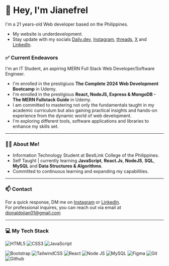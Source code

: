 # 👋 Hey, I'm Jianefrel
<!--<a href="https://app.daily.dev/jianefrel"><img src="https://api.daily.dev/devcards/v2/ZZLpdij3xSX9bASldSl3o.png?type=default&r=sjb" width="356" alt="JianefrelDionaldo's Dev Card"/></a> -->


I'm a 21 years-old Web developer based on the Philippines.
- My website is underdevelopment.
- Stay update with my socials [Daily.dev](https://app.daily.dev/jianefrel), [Instagram](https://www.instagram.com/jn_devz/), [threads](https://www.threads.net/@jn_devz), [X](https://twitter.com/dionaldo_jian) and [LinkedIn](https://www.linkedin.com/in/jianefrel-dionaldo-7a2724258/).

### ✅ Current Endeavors
I'm an IT Student, an aspiring MERN Full Stack Web Developer/Software Engineer. 
- I'm enrolled in the prestigiuos **The Complete 2024 Web Development Bootcamp** in Udemy.
- I'm enrolled in the prestigious **React, NodeJS, Express & MongoDB - The MERN Fullstack Guide** in Udemy.
- I am committed to mastering not only the fundamentals taught in my academic curriculum but also gaining practical insights and hands-on experience from the dynamic world of web development.
- I'm exploring different tools, software applications and libraries to enhance my skills set. 
 
--- 
### 👨‍💻 About Me!
- Information Technology Student at BestLink College of the Philippines.
- Self Taught | currently learning **JavaScript**, **React.Js**, **NodeJS**, **SQL**, **MySQL** and **Data Structures & Algorithms**.
- Committed to continuous learning and expanding my capabilities.

---

### 📫 Contact

For a quick response, DM me on [Instagram](https://www.instagram.com/jn_devz/) or [LinkedIn](https://www.linkedin.com/in/jianefrel-dionaldo/).<br>
For professional inquires, you can reach out via email at [dionaldojian01@gmail.com](mailto:dionaldojian01@gmail.com) 

---

### 💻  My Tech Stack

![HTML5](https://img.shields.io/badge/html5-%23E34F26.svg?style=for-the-badge&logo=html5&logoColor=white)
![CSS3](https://img.shields.io/badge/css3-%231572B6.svg?style=for-the-badge&logo=css3&logoColor=white)
![JavaScript](https://img.shields.io/badge/javascript-%23323330.svg?style=for-the-badge&logo=javascript&logoColor=%23F7DF1E)
<!-- ![JQuery](https://img.shields.io/badge/jquery-%23131B28.svg?style=for-the-badge&logo=jquery&logoColor=%2378cff5) -->
![Bootstrap](https://img.shields.io/badge/bootstrap-%23563D7C.svg?style=for-the-badge&logo=bootstrap&logoColor=white)
![TailwindCSS](https://img.shields.io/badge/tailwind%20css-%2338B2AC.svg?style=for-the-badge&logo=tailwind-css&logoColor=white)
![React](https://img.shields.io/badge/react-%2320232a.svg?style=for-the-badge&logo=react&logoColor=%2361DAFB)
![Node JS](https://img.shields.io/badge/Node%20JS-black?style=for-the-badge&logo=node.js&logoColor=green)
![MySQL](https://img.shields.io/badge/MySQL-%2300758F?style=for-the-badge&logo=MySql&logoColor=white)
![Figma](https://img.shields.io/badge/figma-6527BE.svg?style=for-the-badge&logo=figma&logoColor=white)
![Git](https://img.shields.io/badge/git-%232b3137.svg?style=for-the-badge&logo=git&logoColor=%23F1502F)
![Github](https://img.shields.io/badge/github-%2324292d.svg?style=for-the-badge&logo=github&logoColor=%23ffffff)


<!--
---
### 🚀  Top Lang

![Top Langs](https://github-readme-stats.vercel.app/api/top-langs/?username=JianefrelDionaldo&layout=compact&theme=light) <br>
-->

<!--
---
### 📊  Github Metrics
  <img src="https://github-readme-stats.vercel.app/api?username=JianefrelDionaldo&theme=tokyonight&show_icons=true&hide_border=true&count_private=true" alt="Err-Stats"/>
  <img src="https://github-readme-streak-stats.herokuapp.com?user=JianefrelDionaldo&theme=tokyonight&hide_border=true" alt="Err-stats"/> <br>

---

### 👨‍💻  Profile Visits:

![Profile Views](https://komarev.com/ghpvc/?username=jianefreldionaldo&label=Profile%20views&color=0e75b6&style=flat)
-->
